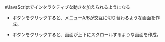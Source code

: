 #JavaScriptでインタラクティブな動きを加えられるようになる


- ボタンをクリックすると、メニューA/Bが交互に切り替わるような画面を作成。

- ボタンをクリックすると、画面が上下にスクロールするような画面を作成。
